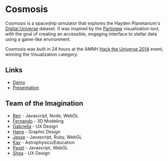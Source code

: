 Cosmosis
========
Cosmosis is a spaceship simulator that explores the Hayden Planetarium's
[Digital Universe](http://www.amnh.org/our-research/hayden-planetarium/digital-universe) dataset. It was inspired by the
[Partiview](http://virdir.ncsa.illinois.edu/partiview/) visualization tool, with the goal of creating an accessible, engaging
interface to stellar data using a game-like environment.

Cosmosis was built in 24 hours at the AMNH [Hack the Universe 2014](http://www.amnh.org/calendar/hack-the-universe)
event, winning the Visualization category.

Links
-----
- [Demo](http://hacktheuniverse.github.io/cosmos/)
- [Presentation](https://docs.google.com/presentation/d/1pKExnLUkeNP2eFpOiL54bp_6llPu2RKcepp5WGyXRhc/edit?usp=sharing)

Team of the Imagination
-----------------------
+ [Ben](http://github.com/bgun) - Javascript, Node, WebGL
+ [Fernando](https://github.com/nrefzen) - 3D Modeling
+ [Gabriella](https://github.com/gabrielleburger) - UX Design
+ [Hang](https://github.com/embryolk) - Graphic Design
+ [Jesse](https://github.com/mienaikoe) - Javascript, Ruby, WebGL
+ [Kay](https://github.com/KayHiranaka) - Astrophysics/Education
+ [Pavel](http://github.com/pavel987) - Javascript, WebGL
+ [Shea](https://github.com/papermashea) - UX Design
